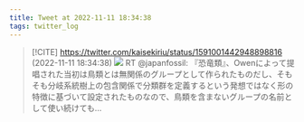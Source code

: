 ```yaml
---
title: Tweet at 2022-11-11 18:34:38
tags: twitter_log
---
```


> [!CITE] https://twitter.com/kaisekiriu/status/1591001442948898816 (2022-11-11 18:34:38)
> ![](https://twitter.com/kaisekiriu/status/1591001442948898816)
> RT @japanfossil: 『恐竜類』、Owenによって提唱された当初は鳥類とは無関係のグループとして作られたものだし、そもそも分岐系統樹上の包含関係で分類群を定義するという発想ではなく形の特徴に基づいて設定されたものなので、鳥類を含まないグループの名前として使い続けても…
